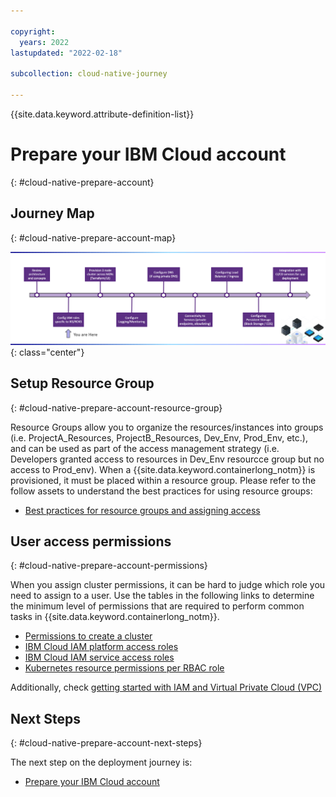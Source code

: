 ```yaml
---

copyright:
  years: 2022
lastupdated: "2022-02-18"

subcollection: cloud-native-journey

---
```


{{site.data.keyword.attribute-definition-list}}

# Prepare your IBM Cloud account
{: #cloud-native-prepare-account}

## Journey Map
{: #cloud-native-prepare-account-map}

![Architecture](images/prepare-account/journey-map.png){: class="center"}

## Setup Resource Group
{: #cloud-native-prepare-account-resource-group}

Resource Groups allow you to organize the resources/instances into groups (i.e. ProjectA_Resources, ProjectB_Resources, Dev_Env, Prod_Env, etc.), and can be used as part of the access management strategy (i.e. Developers granted access to resources in Dev_Env resourcce group but no access to Prod_env). When a {{site.data.keyword.containerlong_notm}} is provisioned, it must be placed within a resource group. Please refer to the follow assets to understand the best practices for using resource groups:

- [Best practices for resource groups and assigning access](/docs/account?topic=account-account_setup)

## User access permissions
{: #cloud-native-prepare-account-permissions}

When you assign cluster permissions, it can be hard to judge which role you need to assign to a user. Use the tables in the following links to determine the minimum level of permissions that are required to perform common tasks in {{site.data.keyword.containerlong_notm}}.

- [Permissions to create a cluster](https://{DomainName}/docs/containers?topic=containers-access_reference#cluster_create_permissions)
- [IBM Cloud IAM platform access roles](https://{DomainName}/docs/containers?topic=containers-access_reference#iam_platform)
- [IBM Cloud IAM service access roles](https://{DomainName}/docs/containers?topic=containers-access_reference#service)
- [Kubernetes resource permissions per RBAC role](https://{DomainName}/docs/containers?topic=containers-access_reference#rbac_ref)

Additionally, check [getting started with IAM and Virtual Private Cloud (VPC)](https://{DomainName}/docs/vpc?topic=vpc-iam-getting-started)

## Next Steps
{: #cloud-native-prepare-account-next-steps}

The next step on the deployment journey is:
* [Prepare your IBM Cloud account](/docs/cloud-native-journey?topic=cloud-native-journey-cloud-native-provision-cluster)
